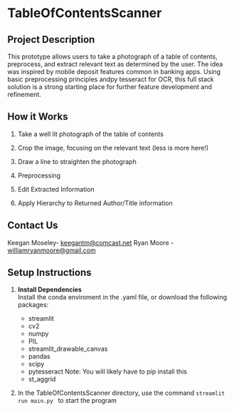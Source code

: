 # TableOfContentsScanner

## Project Description

This prototype allows users to take a photograph of a table of contents, preprocess, and extract relevant text as determined by the user. The idea was inspired by mobile deposit features common in banking apps. Using basic preprocessing principles andpy tesseract for OCR, this full stack solution is a strong starting place for further feature development and refinement. 

## How it Works
1. Take a well lit photograph of the table of contents


2. Crop the image, focusing on the relevant text (less is more here!)
3. Draw a line to straighten the photograph
4. Preprocessing
5. Edit Extracted Information
6. Apply Hierarchy to Returned Author/Title information


## Contact Us
Keegan Moseley- keegantm@comcast.net
Ryan Moore - williamryanmoore@gmail.com

## Setup Instructions

1) **Install Dependencies**  
Install the conda enviroment in the .yaml file, or
download the following packages:
    - streamlit
    - cv2
    - numpy
    - PIL
    - streamlit_drawable_canvas
    - pandas
    - scipy
    - pytesseract Note: You will likely have to pip install this
    - st_aggrid

2) In the TableOfContentsScanner directory, use the command ```streamlit run main.py ``` to start the program

